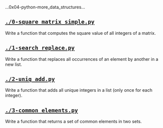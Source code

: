 ...0x04-python-more_data_structures...  

## [`./0-square_matrix_simple.py`](./0-square_matrix_simple.py)
Write a function that computes the square value of all integers of a matrix.

## [`./1-search_replace.py`](./1-search_replace.py)
Write a function that replaces all occurrences of an element by another in a new list.

## [`./2-uniq_add.py`](./2-uniq_add.py)
Write a function that adds all unique integers in a list (only once for each integer).

## [`./3-common_elements.py`](./3-common_elements.py)
Write a function that returns a set of common elements in two sets.
